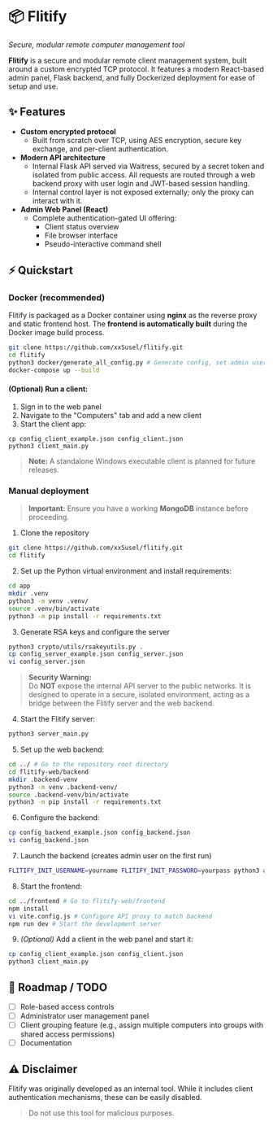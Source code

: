 # 📦 Flitify
*Secure, modular remote computer management tool*

**Flitify** is a secure and modular remote client management system, built around a custom encrypted TCP protocol. It features a modern React-based admin panel, Flask backend, and fully Dockerized deployment for ease of setup and use.

## ✨ Features
- **Custom encrypted protocol**
   - Built from scratch over TCP, using AES encryption, secure key exchange, and per-client authentication.
- **Modern API architecture**
    - Internal Flask API served via Waitress, secured by a secret token and isolated from public access. All requests are routed through a web backend proxy with user login and JWT-based session handling.
    -  Internal control layer is not exposed externally; only the proxy can interact with it.
- **Admin Web Panel (React)**
    - Complete authentication-gated UI offering:
        -   Client status overview      
        -   File browser interface
        -   Pseudo-interactive command shell
 
## ⚡ Quickstart 
### Docker (recommended)
Flitify is packaged as a Docker container using **nginx** as the reverse proxy and static frontend host. The **frontend is automatically built** during the Docker image build process.
```bash
git clone https://github.com/xxSusel/flitify.git
cd flitify
python3 docker/generate_all_config.py # Generate config, set admin username and password
docker-compose up --build
```

#### (Optional) Run a client:
1) Sign in to the web panel
2) Navigate to the "Computers" tab and add a new client
3) Start the client app:
```
cp config_client_example.json config_client.json
python3 client_main.py
```
>  **Note:** A standalone Windows executable client is planned for future releases.
>  
### Manual deployment
> **Important:** Ensure you have a working **MongoDB** instance before proceeding.
1) Clone the repository
```bash
git clone https://github.com/xxSusel/flitify.git
cd flitify
```

2) Set up the Python virtual environment and install requirements:
```bash
cd app
mkdir .venv
python3 -m venv .venv/
source .venv/bin/activate
python3 -m pip install -r requirements.txt
```
3) Generate RSA keys and configure the server
```bash
python3 crypto/utils/rsakeyutils.py .
cp config_server_example.json config_server.json
vi config_server.json
```
 > **Security Warning:**  
> Do **NOT** expose the internal API server to the public networks. It is designed to operate in a secure, isolated environment, acting as a bridge between the Flitify server and the web backend.

4) Start the Flitify server:
```bash
python3 server_main.py
```
5) Set up the web backend:
```bash
cd ../ # Go to the repository root directory
cd flitify-web/backend
mkdir .backend-venv
python3 -m venv .backend-venv/
source .backend-venv/bin/activate
python3 -m pip install -r requirements.txt
```
6) Configure the backend:
```bash
cp config_backend_example.json config_backend.json
vi config_backend.json
```
7) Launch the backend (creates admin user on the first run)
```bash
FLITIFY_INIT_USERNAME=yourname FLITIFY_INIT_PASSWORD=yourpass python3 app.py
```
8) Start the frontend:
```bash
cd ../frontend # Go to flitify-web/frontend
npm install
vi vite.config.js # Configure API proxy to match backend
npm run dev # Start the development server
```
9) *(Optional)* Add a client in the web panel and start it:
```bash
cp config_client_example.json config_client.json
python3 client_main.py
```
## 📌 Roadmap / TODO
- [ ] Role-based access controls
- [ ] Administrator user management panel
- [ ] Client grouping feature (e.g., assign multiple computers into groups with shared access permissions)
- [ ] Documentation

## ⚠️ Disclaimer
Flitify was originally developed as an internal tool. While it includes client authentication mechanisms, these can be easily disabled.
 > Do not use this tool for malicious purposes.


